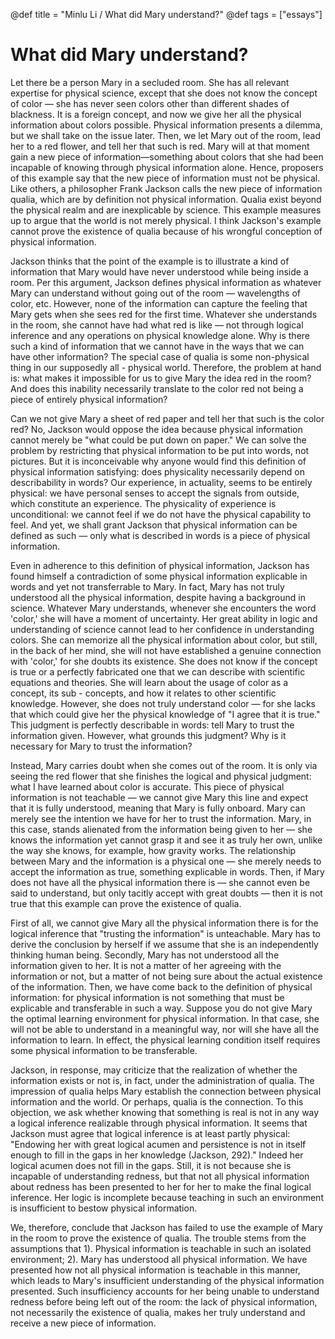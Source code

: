 @def title = "Minlu Li / What did Mary understand?"
@def tags = ["essays"]

# What did Mary understand?

Let there be a person Mary in a secluded room. She has all relevant expertise for physical science, except that she does not know the concept of color — she has never seen colors other than different shades of blackness. It is a foreign concept, and now we give her all the physical information about colors possible. Physical information presents a dilemma, but we shall take on the issue later. Then, we let Mary out of the room, lead her to a red flower, and tell her that such is red. Mary will at that moment gain a new piece of information—something about colors that she had been incapable of knowing through physical information alone. Hence, proposers of this example say that the new piece of information must not be physical. Like others, a philosopher Frank Jackson calls the new piece of information qualia, which are by definition not physical information. Qualia exist beyond the physical realm and are inexplicable by science. This example measures up to argue that the world is not merely physical. I think Jackson's example cannot prove the existence of qualia because of his wrongful conception of physical information.

Jackson thinks that the point of the example is to illustrate a kind of information that Mary would have never understood while being inside a room. Per this argument, Jackson defines physical information as whatever Mary can understand without going out of the room — wavelengths of color, etc. However, none of the information can capture the feeling that Mary gets when she sees red for the first time. Whatever she understands in the room, she cannot have had what red is like — not through logical inference and any operations on physical knowledge alone. Why is there such a kind of information that we cannot have in the ways that we can have other information? The special case of qualia is some non-physical thing in our supposedly all - physical world. Therefore, the problem at hand is: what makes it impossible for us to give Mary the idea red in the room? And does this inability necessarily translate to the color red not being a piece of entirely physical information?

Can we not give Mary a sheet of red paper and tell her that such is the color red? No, Jackson would oppose the idea because physical information cannot merely be "what could be put down on paper." We can solve the problem by restricting that physical information to be put into words, not pictures. But it is inconceivable why anyone would find this definition of physical information satisfying: does physicality necessarily depend on describability in words? Our experience, in actuality, seems to be entirely physical: we have personal senses to accept the signals from outside, which constitute an experience. The physicality of experience is unconditional: we cannot feel if we do not have the physical capability to feel. And yet, we shall grant Jackson that physical information can be defined as such — only what is described in words is a piece of physical information.

Even in adherence to this definition of physical information, Jackson has found himself a contradiction of some physical information explicable in words and yet not transferrable to Mary. In fact, Mary has not truly understood all the physical information, despite having a background in science. Whatever Mary understands, whenever she encounters the word 'color,' she will have a moment of uncertainty. Her great ability in logic and understanding of science cannot lead to her confidence in understanding colors. She can memorize all the physical information about color, but still, in the back of her mind, she will not have established a genuine connection with 'color,' for she doubts its existence. She does not know if the concept is true or a perfectly fabricated one that we can describe with scientific equations and theories. She will learn about the usage of color as a concept, its sub - concepts, and how it relates to other scientific knowledge. However, she does not truly understand color — for she lacks that which could give her the physical knowledge of "I agree that it is true." This judgment is perfectly describable in words: tell Mary to trust the information given. However, what grounds this judgment? Why is it necessary for Mary to trust the information?

Instead, Mary carries doubt when she comes out of the room. It is only via seeing the red flower that she finishes the logical and physical judgment: what I have learned about color is accurate. This piece of physical information is not teachable  —  we cannot give Mary this line and expect that it is fully understood, meaning that Mary is fully onboard. Mary can merely see the intention we have for her to trust the information. Mary, in this case, stands alienated from the information being given to her — she knows the information yet cannot grasp it and see it as truly her own, unlike the way she knows, for example, how gravity works. The relationship between Mary and the information is a physical one — she merely needs to accept the information as true, something explicable in words. Then, if Mary does not have all the physical information there is — she cannot even be said to understand, but only tacitly accept with great doubts — then it is not true that this example can prove the existence of qualia.

First of all, we cannot give Mary all the physical information there is for the logical inference that "trusting the information" is unteachable. Mary has to derive the conclusion by herself if we assume that she is an independently thinking human being. Secondly, Mary has not understood all the information given to her. It is not a matter of her agreeing with the information or not, but a matter of not being sure about the actual existence of the information. Then, we have come back to the definition of physical information: for physical information is not something that must be explicable and transferable in such a way. Suppose you do not give Mary the optimal learning environment for physical information. In that case, she will not be able to understand in a meaningful way, nor will she have all the information to learn. In effect, the physical learning condition itself requires some physical information to be transferable.

Jackson, in response, may criticize that the realization of whether the information exists or not is, in fact, under the administration of qualia. The impression of qualia helps Mary establish the connection between physical information and the world. Or perhaps, qualia is the connection. To this objection, we ask whether knowing that something is real is not in any way a logical inference realizable through physical information. It seems that Jackson must agree that logical inference is at least partly physical: "Endowing her with great logical acumen and persistence is not in itself enough to fill in the gaps in her knowledge (Jackson, 292)." Indeed her logical acumen does not fill in the gaps. Still, it is not because she is incapable of understanding redness, but that not all physical information about redness has been presented to her for her to make the final logical inference. Her logic is incomplete because teaching in such an environment is insufficient to bestow physical information.

We, therefore, conclude that Jackson has failed to use the example of Mary in the room to prove the existence of qualia. The trouble stems from the assumptions that 1). Physical information is teachable in such an isolated environment; 2). Mary has understood all physical information. We have presented how not all physical information is teachable in this manner, which leads to Mary's insufficient understanding of the physical information presented. Such insufficiency accounts for her being unable to understand redness before being left out of the room: the lack of physical information, not necessarily the existence of qualia, makes her truly understand and receive a new piece of information.
